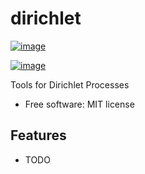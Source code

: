 dirichlet
=========

[![image](https://img.shields.io/travis/tdhopper/dirichlet.svg)](https://travis-ci.org/tdhopper/dirichlet)

[![image](https://img.shields.io/pypi/v/dirichlet.svg)](https://pypi.python.org/pypi/dirichlet)

Tools for Dirichlet Processes

-   Free software: MIT license

Features
--------

-   TODO

